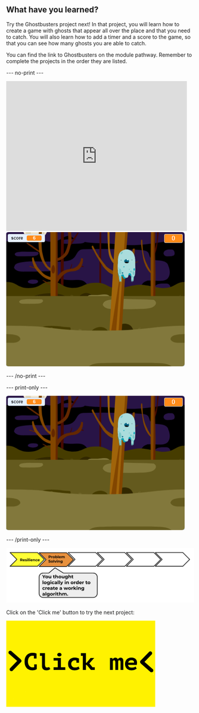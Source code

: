 ## What have you learned?

Try the Ghostbusters project next! In that project, you will learn how to create a game with ghosts that appear all over the place and that you need to catch. You will also learn how to add a timer and a score to the game, so that you can see how many ghosts you are able to catch.

You can find the link to Ghostbusters on the module pathway. Remember to complete the projects in the order they are listed.

--- no-print ---

<div class="scratch-preview">
  <iframe allowtransparency="true" width="485" height="402" src="https://scratch.mit.edu/projects/embed/276874679/?autostart=false" frameborder="0" scrolling="no"></iframe>
  <img src="images/ghostbusters-static.png">
</div>

--- /no-print ---

--- print-only ---

![showcase](images/ghostbusters-static.png)

--- /print-only ---

![Progress bar](images/s1-2.png)

Click on the 'Click me' button to try the next project:

<a href="https://codeclub.org/en/scratch1">
<img src="images/Clickme.png">
